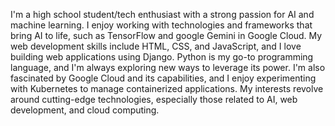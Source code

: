 I'm a high school student/tech enthusiast with a strong passion for AI and machine learning. I enjoy working with technologies and frameworks that bring AI to life, such as TensorFlow and google Gemini in Google Cloud. My web development skills include HTML, CSS, and JavaScript, and I love building web applications using Django. Python is my go-to programming language, and I'm always exploring new ways to leverage its power. I'm also fascinated by Google Cloud and its capabilities, and I enjoy experimenting with Kubernetes to manage containerized applications. My interests revolve around cutting-edge technologies, especially those related to AI, web development, and cloud computing.
